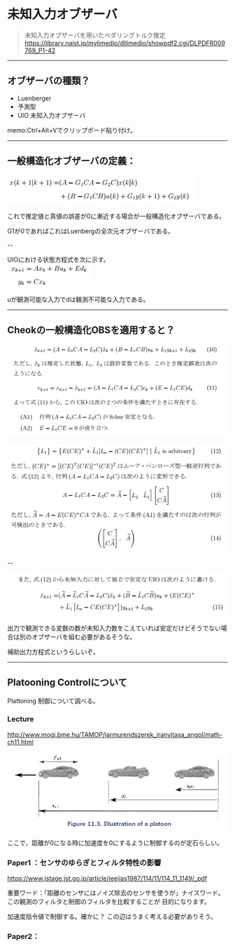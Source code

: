 # 未知入力オブザーバ
> 未知入力オブザーバを用いたペダリングトルク推定  
> https://library.naist.jp/mylimedio/dllimedio/showpdf2.cgi/DLPDFR009769_P1-42

---
## オブザーバの種類？
- Luenberger
- 予測型
- UIO 未知入力オブザーバ


memo:Ctrl+Alt+Vでクリップボード貼り付け。

---
## 一般構造化オブザーバの定義：  
![](2017-12-05-19-54-30.png)

これで推定値と真値の誤差が0に漸近する場合が一般構造化オブザーバである。

G1が0であればこれはLuenbergの全次元オブザーバである。

--

UIOにおける状態方程式を次に示す。  
![](2017-12-05-20-01-35.png)

uが観測可能な入力でdは観測不可能な入力である。

---
## Cheokの一般構造化OBSを適用すると？

![](2017-12-05-20-04-43.png)

![](2017-12-05-20-07-29.png)

--

![](2017-12-05-20-08-53.png)

出力で観測できる変数の数が未知入力数をこえていれば安定だけどそうでない場合は別のオブザーバを組む必要があるそうな。

補助出力方程式というらしいぞ。

---
## Platooning Controlについて
Plattoning 制御について調べる。


### Lecture
http://www.mogi.bme.hu/TAMOP/jarmurendszerek_iranyitasa_angol/math-ch11.html

![](2017-12-11-23-25-10.png)

ここで，距離が0になる時に加速度を0にするように制御するのが定石らしい。

### Paper1 ：センサのゆらぎとフィルタ特性の影響
https://www.jstage.jst.go.jp/article/ieejias1987/114/11/114_11_1149/_pdf

重要ワード：「距離のセンサにはノイズ除去のセンサを使うが」ナイスワード。
この観測のフィルタと制御のフィルタを比較することが 目的になります。

加速度指令値で制御する。確かに？
この辺はうまく考える必要がありそう。



### Paper2：

